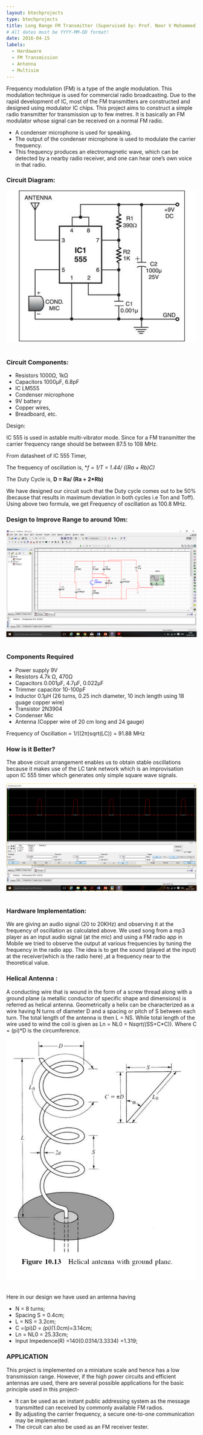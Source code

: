 ```yaml
---
layout: btechprojects
type: btechprojects
title: Long Range FM Transmitter (Supervised by: Prof. Noor V Mohammed)
# All dates must be YYYY-MM-DD format!
date: 2016-04-15
labels:
  - Hardaware
  - FM Transmission
  - Antenna
  - Multisim
---
```


Frequency modulation (FM) is a type of the angle modulation. This modulation technique is used for commercial radio broadcasting. Due to the rapid development of IC, most of the FM transmitters are constructed and designed using modulator IC chips. 
This project aims to construct a simple radio transmitter for transmission up to few metres. It is basically an FM modulator whose signal can be received on a normal FM radio.
- A condenser microphone is used for speaking. 
- The output of the condenser microphone is used to modulate the carrier frequency. 
- This frequency produces an electromagnetic wave, which can be detected by a nearby radio receiver, and one can hear one’s own voice in that radio.

### Circuit Diagram:

<div class="ui large rounded images">
  <img class="ui image" src="../images/FM_transmitter_circuit.png">
</div>
<br>

### Circuit Components:

- Resistors       1000Ω, 1kΩ
- Capacitors      1000µF, 6.8pF
- IC              LM555
- Condenser microphone
- 9V battery
- Copper wires, 
- Breadboard, etc.

Design:

IC 555 is used in astable multi-vibrator mode.
Since for a FM transmitter the carrier frequency range should be between 87.5 to 108 MHz.

From datasheet of IC 555 Timer, 

The frequency of oscillation is,
  **f = 1/T = 1.44/ ((Ra + Rb)*C)**

The Duty Cycle is,
  **D = Ra/ (Ra + 2*Rb)**

We have designed our circuit such that the Duty cycle comes out to be 50% (because that results in maximum deviation in both cycles i.e Ton and Toff).
Using above two formula, we get Frequency of oscillation as 100.8 MHz.

### Design to Improve Range to around 10m:

<div class="ui large rounded images">
  <img class="ui image" src="../images/FM_Design_Breadboard.png">
</div>
<br>

### Components Required

-	Power supply 9V
- Resistors  4.7k Ω, 470Ω
-	Capacitors 0.001µF, 4.7µF, 0.022µF
-	Trimmer capacitor 10-100pF
-	Inductor 0.1µH (26 turns, 0.25 inch diameter, 10 inch length using 18 guage copper wire)
-	Transistor 2N3904
-	Condenser Mic
-	Antenna (Copper wire of 20 cm long and 24 gauge)

Frequency of Oscillation = 1/((2π)sqrt(LC))
					                = 91.88 MHz

### How is it Better?

The above circuit arrangement enables us to obtain stable oscillations because it makes use of the LC tank network which is an improvisation upon IC 555 timer which generates only simple square wave signals.

<div class="ui large rounded images">
  <img class="ui image" src="../images/FM_transmitter_oscilloscope.png">
</div>
<br>

### Hardware Implementation:

We are giving an audio signal (20 to 20KHz) and observing it at the frequency of oscillation as calculated above.
We used song from a mp3 player as an input audio signal (at the mic) and using a FM radio app in Mobile we tried to observe the output at various frequencies by tuning the frequency in the radio app. The idea is to get the sound (played at the input) at the receiver(which is the radio here) ,at a frequency near to the theoretical value.

### Helical Antenna :
A conducting wire that is wound in the form of a screw thread along with a ground plane (a metallic conductor of specific shape and dimensions) is referred as helical antenna.
Geometrically a helix can be characterized as a wire having N turns of diameter D and a spacing or pitch of S between each turn. The total length of the antenna is then L = NS.
While total length of the wire used to wind the coil is given as Ln = NL0 = N*sqrt((S*S+C*C)). Where C = (pi)*D is the circumference.

<div class="ui large rounded images">
  <img class="ui image" src="../images/Helium_antenna.png">
</div>
<br>

Here in our design we have used an antenna having 
-	N = 8 turns; 					
-	Spacing S = 0.4cm;
-	L = NS = 3.2cm; 
-	C =(pi)*D = (pi)*(1.0cm)=3.14cm;  
-	Ln = NL0 = 25.33cm;
-	Input Impedence(R) =140(0.0314/3.3334) =1.319;

### APPLICATION

This project is implemented on a miniature scale and hence has a low transmission range. However, if the high power circuits and efficient antennas are used, there are several possible applications for the basic principle used in this project-
- It can be used as an instant public addressing system as the message transmitted can received by commonly available FM radios.
- By adjusting the carrier frequency, a secure one-to-one communication may be implemented.
- The circuit can also be used as an FM receiver tester.
